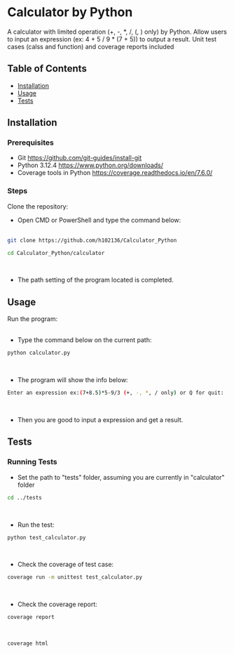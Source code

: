 # Calculator by Python

A calculator with limited operation (+, -, *, /, (, ) only) by Python.
Allow users to input an expression (ex: 4 + 5 / 9 * (7 + 5)) to output a result.
Unit test cases (calss and function) and coverage reports included

## Table of Contents

- [Installation](#installation)
- [Usage](#usage)
- [Tests](#tests)

## Installation

### Prerequisites

- Git https://github.com/git-guides/install-git
- Python 3.12.4 https://www.python.org/downloads/
- Coverage tools in Python https://coverage.readthedocs.io/en/7.6.0/

### Steps

Clone the repository:<br>
    
- Open CMD or PowerShell and type the command below:<br><br>
```sh
git clone https://github.com/h102136/Calculator_Python
```
```sh
cd Calculator_Python/calculator
```
<br>

- The path setting of the program located is completed.
    
## Usage

Run the program:<br><br>

- Type the command below on the current path:<br>
```sh
python calculator.py
```
<br>

- The program will show the info below:<br>
```sh
Enter an expression ex:(7+8.5)*5-9/3 (+, -, *, / only) or Q for quit: 
```
<br>

- Then you are good to input a expression and get a result.

## Tests

### Running Tests

- Set the path to "tests" folder, assuming you are currently in "calculator" folder<br>
```sh
cd ../tests
```
<br>

- Run the test:<br>
```sh
python test_calculator.py 
```
<br>


- Check the coverage of test case:<be>

```sh
coverage run -m unittest test_calculator.py
```
<br>

- Check the coverage report:<be><br>
```sh
coverage report
```
<br>

```sh
coverage html
```
